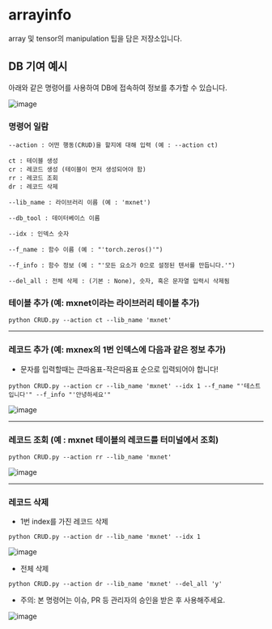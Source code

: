 # arrayinfo
array 및 tensor의 manipulation 팁을 담은 저장소입니다.


## DB 기여 예시

아래와 같은 명령어를 사용하여 DB에 접속하여 정보를 추가할 수 있습니다.

![image](https://user-images.githubusercontent.com/38157496/124503341-53aac980-de00-11eb-9498-301b05ffcc14.png)

### 명령어 일람

```
--action : 어떤 행동(CRUD)을 할지에 대해 입력 (예 : --action ct)

ct : 테이블 생성
cr : 레코드 생성 (테이블이 먼저 생성되어야 함)
rr : 레코드 조회
dr : 레코드 삭제

--lib_name : 라이브러리 이름 (예 : 'mxnet')

--db_tool : 데이터베이스 이름 

--idx : 인덱스 숫자

--f_name : 함수 이름 (예 : "'torch.zeros()'")

--f_info : 함수 정보 (예 : "'모든 요소가 0으로 설정된 텐서를 만듭니다.'")

--del_all : 전체 삭제 : (기본 : None), 숫자, 혹은 문자열 입력시 삭제됨
```

### 테이블 추가 (예: mxnet이라는 라이브러리 테이블 추가)
`python CRUD.py --action ct --lib_name 'mxnet'`

---

### 레코드 추가 (예: mxnex의 1번 인덱스에 다음과 같은 정보 추가)

- 문자를 입력할때는 큰따옴표-작은따옴표 순으로 입력되어야 합니다!

`python CRUD.py --action cr --lib_name 'mxnet' --idx 1 --f_name "'테스트입니다'" --f_info "'안녕하세요'"`

![image](https://user-images.githubusercontent.com/38157496/124503462-940a4780-de00-11eb-8989-154bca85fc8b.png)

---

### 레코드 조회 (예 : mxnet 테이블의 레코드를 터미널에서 조회)

`python CRUD.py --action rr --lib_name 'mxnet'`

![image](https://user-images.githubusercontent.com/38157496/124503770-2dd1f480-de01-11eb-97b2-02e87884ebcb.png)

---

### 레코드 삭제

- 1번 index를 가진 레코드 삭제

`python CRUD.py --action dr --lib_name 'mxnet' --idx 1`

![image](https://user-images.githubusercontent.com/38157496/124503660-f8c5a200-de00-11eb-8860-9a90468f8510.png)


- 전체 삭제

`python CRUD.py --action dr --lib_name 'mxnet' --del_all 'y'`

- 주의: 본 명령어는 이슈, PR 등 관리자의 승인을 받은 후 사용해주세요.

![image](https://user-images.githubusercontent.com/38157496/124503838-493cff80-de01-11eb-9852-eb70b5f27acd.png)



